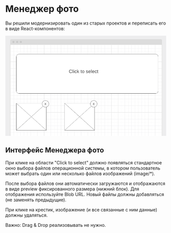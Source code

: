 Менеджер фото
===

Вы решили модернизировать один из старых проектов и переписать его в виде React-компонентов:

![Менеджер фото](./assets/image.png)

## Интерфейс Менеджера фото

При клике на области "Click to select" должно появляться стандартное окно выбора файлов операционной системы, в котором пользователь может выбрать один или несколько файлов изображений (image/*).

После выбора файлов они автоматически загружаются и отображаются в виде preview фиксированного размера (нижний блок). Для отображения используйте Blob URL. Новый файлы должны добавляться (не заменять предыдущие).

При клике на крестик, изображение (и все связанные с ним данные) должны удаляться.

Важно: Drag & Drop реализовывать не нужно.